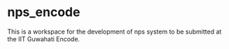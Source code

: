 # nps_encode
This is a workspace for the development of nps system to be submitted at the IIT Guwahati Encode. 
